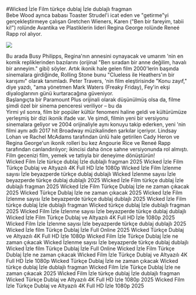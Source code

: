 #Wicked İzle Film türkçe dublaj İzle dublajlı fragman  
Bebe Wood ayrıca babası Toaster Strudel'i icat eden ve "getirme"yi gerçekleştirmeye çalışan Gretchen Wieners, Karen ("Ben bir fareyim, tabii ki!") rolünde Avantika ve Plastiklerin lideri Regina George rolünde Reneé Rapp rol alıyor.  
  
[![](https://i.imgur.com/qSNzIqt.png)](https://movie.rssnews.media/dTgRJqqK.php)  
  
Bu arada Busy Philipps, Regina'nın annesini oynayacak ve umarım 'nin en komik repliklerinden bazılarını (orijinal "Ben sıradan bir anne değilim, havalı bir anneyim." gibi) söyler. Artık ikonik hale gelen film 2000'lerin başında sinemalara girdiğinde, Rolling Stone bunu "Clueless ile Heathers'ın bir karışımı" olarak tanımladı. Peter Travers, 'nin film eleştirisinde "Konu zayıf," diye yazdı, "ama yönetmen Mark Waters (Freaky Friday), Fey'in ekşi diyaloglarının günü kurtaracağına güveniyor.  
Başlangıçta bir Paramount Plus orijinali olarak düşünülmüş olsa da, filme şimdi özel bir sinema penceresi veriliyor – bu da  
Yirmi yıl sonra, film bir popüler kültür fenomeni haline geldi ve kültürümüze yerleşmiş bir dizi ikonik ifade var. Ve şimdi, filmin yeni bir versiyonu sinemalara geliyor ve 2004 orijinaliyle aynı konuyu takip ederken, yeni 'nin filmi aynı adlı 2017 hit Broadway müzikalinden şarkılar içeriyor. Lindsay Lohan ve Rachel McAdams tarafından ünlü hale getirilen Cady Heron ve Regina George'un ikonik rolleri bu kez Angourie Rice ve Reneé Rapp tarafından canlandırılıyor; ikincisi daha önce sahne versiyonunda rol almıştı.  
Film gecenizi film, yemek ve tatlıyla bir deneyime dönüştürün!  
Wicked Film İzle türkçe dublaj İzle dublajlı fragman 2025
Wicked İzle Film Türkçe Dublaj ve Altyazılı 4K Full HD İzle 1080p
Wicked İzle Film İzlenme sayısı İzle beyazperde türkçe dublaj dublajlı
Wicked İzlenme sayısı İzle beyazperde türkçe dublaj dublajlı 2025
Wicked İzle Film türkçe dublaj İzle dublajlı fragman 2025
Wicked İzle Film Türkçe Dublaj İzle ne zaman çıkacak 2025
Wicked Türkçe Dublaj İzle ne zaman çıkacak 2025
Wicked İzle Film İzlenme sayısı İzle beyazperde türkçe dublaj dublajlı 2025
Wicked İzle Film türkçe dublaj İzle dublajlı fragman
Wicked türkçe dublaj İzle dublajlı fragman 2025
Wicked Film İzle İzlenme sayısı İzle beyazperde türkçe dublaj dublajlı
Wicked İzle Film Türkçe Dublaj ve Altyazılı 4K Full HD İzle 1080p 2025
Wicked Film İzle İzlenme sayısı İzle beyazperde türkçe dublaj dublajlı 2025
Wicked İzle film Türkçe Dublaj İzle Full Online 2025
Wicked Türkçe Dublaj ve Altyazılı 4K Full HD İzle 1080p
Wicked Film İzle Türkçe Dublaj İzle ne zaman çıkacak
Wicked İzlenme sayısı İzle beyazperde türkçe dublaj dublajlı
Wicked İzle film Türkçe Dublaj İzle Full Online
Wicked İzle Film Türkçe Dublaj İzle ne zaman çıkacak
Wicked Film İzle Türkçe Dublaj ve Altyazılı 4K Full HD İzle 1080p
Wicked Türkçe Dublaj İzle ne zaman çıkacak
Wicked türkçe dublaj İzle dublajlı fragman
Wicked Film İzle Türkçe Dublaj İzle ne zaman çıkacak 2025
Wicked Film İzle türkçe dublaj İzle dublajlı fragman
Wicked Türkçe Dublaj ve Altyazılı 4K Full HD İzle 1080p 2025
Wicked Film İzle Türkçe Dublaj ve Altyazılı 4K Full HD İzle 1080p 2025